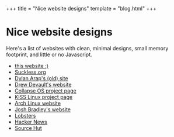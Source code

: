 +++
title = "Nice website designs"
template = "blog.html"
+++

# Nice website designs

Here's a list of websites with clean, minimal designs,
small memory footprint, and little or no Javascript.

- [this website :)](http://kiedtl.surge.sh/)
- [Suckless.org](https://suckless.org/)
- [Dylan Arap's (old) site](http://blckk.me/website)
- [Drew Devault's website](http://drewdevault.com/)
- [Collapse OS project page](http://collapseos.org/)
- [KISS Linux project page](http://getkiss.org/)
- [Arch Linux website](https://archlinux.org/)
- [Josh Bradley's website](https://joshbradley.me/building-this-website/)
- [Lobsters](https://lobste.rs/)
- [Hacker News](https://news.ycombinator.com/)
- [Source Hut](https://sr.ht/)
